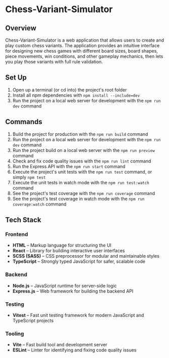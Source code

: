 # Chess-Variant-Simulator

## Overview

Chess-Variant-Simulator is a web application that allows users to create and play custom chess variants. The application provides an intuitive interface for designing new chess games with different board sizes, board shapes, piece movements, win conditions, and other gameplay mechanics, then lets you play those variants with full rule validation.

## Set Up

1. Open up a terminal (or cd into) the project's root folder
2. Install all npm dependencies with `npm install --include=dev`
3. Run the project on a local web server for development with the `npm run dev` command

## Commands

1. Build the project for production with the `npm run build` command
2. Run the project on a local web server for development with the `npm run dev` command
3. Run the project build on a local web server with the `npm run preview` command
4. Check and fix code quality issues with the `npm run lint` command
5. Run the Express API with the `npm run start` command
6. Execute the project's unit tests with the `npm run test` command, or simply `npm test`
7. Execute the unit tests in watch mode with the `npm run test:watch` command
8. See the project's test coverage with the `npm run coverage` command
9. See the project's test coverage in watch mode with the `npm run coverage:watch` command

## Tech Stack

### Frontend

- **HTML** – Markup language for structuring the UI
- **React** – Library for building interactive user interfaces
- **SCSS (SASS)** – CSS preprocessor for modular and maintainable styles
- **TypeScript** – Strongly typed JavaScript for safer, scalable code

### Backend

- **Node.js** – JavaScript runtime for server-side logic
- **Express.js** – Web framework for building the backend API

### Testing

- **Vitest** – Fast unit testing framework for modern JavaScript and TypeScript projects

### Tooling

- **Vite** – Fast build tool and development server
- **ESLint** – Linter for identifying and fixing code quality issues
